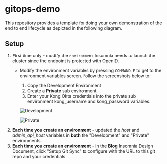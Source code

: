 # gitops-demo

This repository provides a template for doing your own demonstration of the end to end lifecycle as depicted in the following diagram.

## Setup
1. First time only - modify the `Environment` Insomnia needs to launch the cluster since the endpoint is protected with OpenID. 
    * Modify the environment variables by pressing `COMMAND-E` to get to the environment variables screen. Follow the screenshots below to:
      1. Copy the Development Environment
      2. Create a **Private** sub environment. 
      3. Enter your Kong Okta credentials into the private sub environment kong_username and kong_password variables.

      ![Development](https://user-images.githubusercontent.com/11033758/126689412-fa6c2fc6-d82a-4127-9bbe-8d329b0e41aa.png)
      
      ![Private](https://user-images.githubusercontent.com/11033758/126690075-7d0696a0-98cb-4773-ba08-371f8c79c9e5.png)
2. **Each time you create an environment** - updated the *host* and *admin_api_host* variables in **both** the "Development" and "Private" environments.
3. **Each time you create an environment** - in the **Blog** Insomnia Design Document, click "Setup Git Sync" to configure with the URL to this git repo and your credentials
